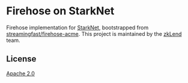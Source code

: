 # Firehose on StarkNet

Firehose implementation for [StarkNet](https://starknet.io/), bootstrapped from [streamingfast/firehose-acme](https://github.com/streamingfast/firehose-acme/commit/6966e1a3aaf49d2d398686333967299e97bde05b). This project is maintained by the [zkLend](https://zklend.com/) team.

## License

[Apache 2.0](./LICENSE)
